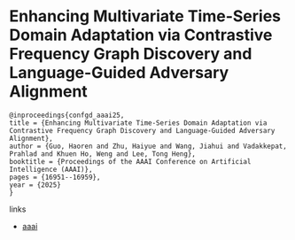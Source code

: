 # Enhancing Multivariate Time-Series Domain Adaptation via Contrastive Frequency Graph Discovery and Language-Guided Adversary Alignment

```
@inproceedings{confgd_aaai25,
title = {Enhancing Multivariate Time-Series Domain Adaptation via Contrastive Frequency Graph Discovery and Language-Guided Adversary Alignment},
author = {Guo, Haoren and Zhu, Haiyue and Wang, Jiahui and Vadakkepat, Prahlad and Khuen Ho, Weng and Lee, Tong Heng},
booktitle = {Proceedings of the AAAI Conference on Artificial Intelligence (AAAI)},
pages = {16951--16959},
year = {2025}
}
```

links
- [aaai](https://ojs.aaai.org/index.php/AAAI/article/view/33863)
